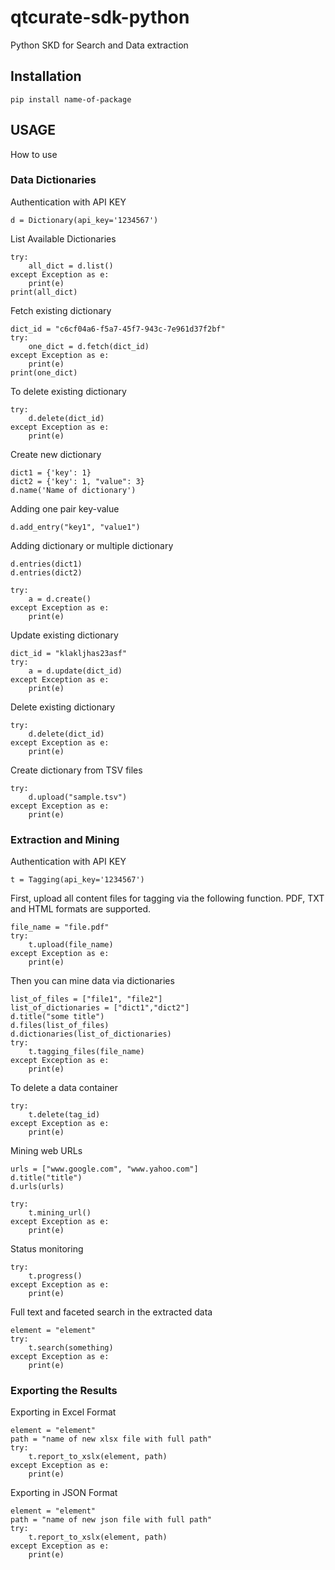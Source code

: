 # qtcurate-sdk-python
Python SKD for Search and Data extraction
## Installation

```
pip install name-of-package
```

## USAGE

How to use

### Data Dictionaries

Authentication with API KEY
```
d = Dictionary(api_key='1234567')
```

List Available Dictionaries
```
try:
    all_dict = d.list()
except Exception as e:
    print(e)
print(all_dict)
```

Fetch existing dictionary
```
dict_id = "c6cf04a6-f5a7-45f7-943c-7e961d37f2bf"
try:
    one_dict = d.fetch(dict_id)
except Exception as e:
    print(e)
print(one_dict)
```

To delete existing dictionary
```
try:
    d.delete(dict_id)
except Exception as e:
    print(e)
```

Create new dictionary
```
dict1 = {'key': 1}
dict2 = {'key': 1, "value": 3}
d.name('Name of dictionary')
```
Adding one pair key-value
```
d.add_entry("key1", "value1")
```
Adding dictionary or multiple dictionary
```
d.entries(dict1)
d.entries(dict2)

try:
    a = d.create()
except Exception as e:
    print(e)
```

Update existing dictionary
```
dict_id = "klakljhas23asf"
try:
    a = d.update(dict_id)
except Exception as e:
    print(e)
```

Delete existing dictionary
```
try:
    d.delete(dict_id)
except Exception as e:
    print(e)
```

Create dictionary from TSV files
```
try:
    d.upload("sample.tsv")
except Exception as e:
    print(e)
```

### Extraction and Mining
Authentication with API KEY
```
t = Tagging(api_key='1234567')
```

First, upload all content files for tagging via the following function. PDF, TXT and HTML formats are supported.
```
file_name = "file.pdf"
try:
    t.upload(file_name)
except Exception as e:
    print(e)
```
Then you can mine data via dictionaries
```
list_of_files = ["file1", "file2"]
list_of_dictionaries = ["dict1","dict2"]
d.title("some title")
d.files(list_of_files)
d.dictionaries(list_of_dictionaries)
try:
    t.tagging_files(file_name)
except Exception as e:
    print(e)
```
To delete a data container
```
try:
    t.delete(tag_id)
except Exception as e:
    print(e)
```
Mining web URLs
```
urls = ["www.google.com", "www.yahoo.com"]
d.title("title")
d.urls(urls)

try:
    t.mining_url()
except Exception as e:
    print(e)
```
Status monitoring
```
try:
    t.progress()
except Exception as e:
    print(e)
```
Full text and faceted search in the extracted data
```
element = "element"
try:
    t.search(something)
except Exception as e:
    print(e)
```
### Exporting the Results
Exporting in Excel Format
```
element = "element"
path = "name of new xlsx file with full path"
try:
    t.report_to_xslx(element, path)
except Exception as e:
    print(e)
```

Exporting in JSON Format
```
element = "element"
path = "name of new json file with full path"
try:
    t.report_to_xslx(element, path)
except Exception as e:
    print(e)
```